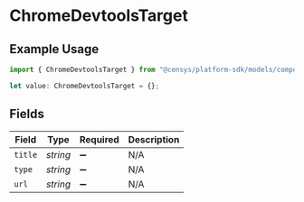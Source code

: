 # ChromeDevtoolsTarget

## Example Usage

```typescript
import { ChromeDevtoolsTarget } from "@censys/platform-sdk/models/components";

let value: ChromeDevtoolsTarget = {};
```

## Fields

| Field              | Type               | Required           | Description        |
| ------------------ | ------------------ | ------------------ | ------------------ |
| `title`            | *string*           | :heavy_minus_sign: | N/A                |
| `type`             | *string*           | :heavy_minus_sign: | N/A                |
| `url`              | *string*           | :heavy_minus_sign: | N/A                |